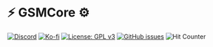 # ⚡ GSMCore ⚙️
[![Discord](https://img.shields.io/discord/1349656889981407283?style=social&logo=discord&label=COMMUNITY)](https://discord.gg/aqafn5wj)
[![Ko-fi](https://img.shields.io/badge/Support%20on%20Ko--fi-F16061?style=flat&logo=kofi&logoColor=white&labelColor=%23FF5E5B)](https://buymeacoffee.com/yasirshahzad)
[![License: GPL v3](https://img.shields.io/badge/License-GPLv3-blue.svg)](https://www.gnu.org/licenses/gpl-3.0)
[![GitHub issues](https://img.shields.io/github/issues/yasir-shahzad/Altium-Library.svg)](https://github.com/yasir-shahzad/SIMCom-GSM/issues) 
![Hit Counter](https://visitor-badge.laobi.icu/badge?page_id=yasir-shahzad_SIMCom-GSM)
